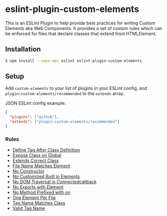 # eslint-plugin-custom-elements

This is an ESLint Plugin to help provide best practices for writing Custom Elements aka Web Components. It provides a set of custom rules which can be enforced for files that declare classes that extend from HTMLElement.

## Installation

```sh
$ npm install --save-dev eslint eslint-plugin-custom-elements
```

## Setup

Add `custom-elements` to your list of plugins in your ESLint config, and `plugin:custom-elements/recommended` to the `extends` array.

JSON ESLint config example:

```json
{
  "plugins": ["github"],
  "extends": ["plugin:custom-elements/recommended"]
}
```

### Rules

- [Define Tag After Class Definition](./docs/rules/define-tag-after-class-definition.md)
- [Expose Class on Global](./docs/rules/expose-class-on-global.md)
- [Extends Correct Class](./docs/rules/extends-correct-class.md)
- [File Name Matches Element](./docs/rules/file-name-matches-element.md)
- [No Constructor](./docs/rules/no-constructor.md)
- [No Customized Built in Elements](./docs/rules/no-customized-built-in-elements.md)
- [No DOM Traversal in Connectedcallback](./docs/rules/no-dom-traversal-in-connectedcallback.md)
- [No Exports with Element](./docs/rules/no-exports-with-element.md)
- [No Method Prefixed with on](./docs/rules/no-method-prefixed-with-on.md)
- [One Element Per File](./docs/rules/one-element-per-file.md)
- [Tag Name Matches Class](./docs/rules/tag-name-matches-class.md)
- [Valid Tag Name](./docs/rules/valid-tag-name.md)
